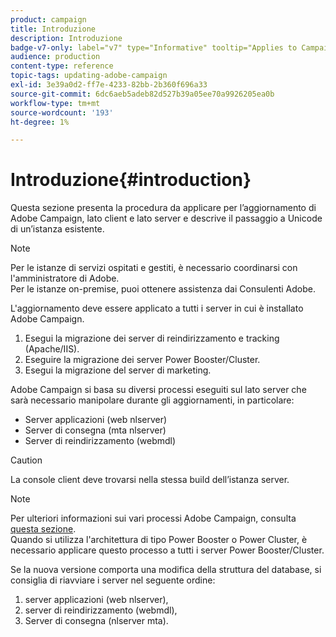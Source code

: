 ```yaml
---
product: campaign
title: Introduzione
description: Introduzione
badge-v7-only: label="v7" type="Informative" tooltip="Applies to Campaign Classic v7 only"
audience: production
content-type: reference
topic-tags: updating-adobe-campaign
exl-id: 3e39a0d2-ff7e-4233-82bb-2b360f696a33
source-git-commit: 6dc6aeb5adeb82d527b39a05ee70a9926205ea0b
workflow-type: tm+mt
source-wordcount: '193'
ht-degree: 1%

---
```


# Introduzione{#introduction}



Questa sezione presenta la procedura da applicare per l’aggiornamento di Adobe Campaign, lato client e lato server e descrive il passaggio a Unicode di un’istanza esistente.

>[!NOTE]
>
>Per le istanze di servizi ospitati e gestiti, è necessario coordinarsi con l&#39;amministratore di Adobe.\
>Per le istanze on-premise, puoi ottenere assistenza dai Consulenti Adobe.

L&#39;aggiornamento deve essere applicato a tutti i server in cui è installato Adobe Campaign.

1. Esegui la migrazione dei server di reindirizzamento e tracking (Apache/IIS).
1. Eseguire la migrazione dei server Power Booster/Cluster.
1. Esegui la migrazione del server di marketing.

Adobe Campaign si basa su diversi processi eseguiti sul lato server che sarà necessario manipolare durante gli aggiornamenti, in particolare:

* Server applicazioni (web nlserver)
* Server di consegna (mta nlserver)
* Server di reindirizzamento (webmdl)

>[!CAUTION]
>
>La console client deve trovarsi nella stessa build dell’istanza server.

>[!NOTE]
>
>Per ulteriori informazioni sui vari processi Adobe Campaign, consulta [questa sezione](../../installation/using/general-architecture.md#logical-application-layer).\
>Quando si utilizza l&#39;architettura di tipo Power Booster o Power Cluster, è necessario applicare questo processo a tutti i server Power Booster/Cluster.

Se la nuova versione comporta una modifica della struttura del database, si consiglia di riavviare i server nel seguente ordine:

1. server applicazioni (web nlserver),
1. server di reindirizzamento (webmdl),
1. Server di consegna (nlserver mta).
